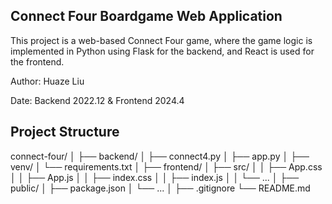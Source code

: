## Connect Four Boardgame Web Application
This project is a web-based Connect Four game, where the game logic is implemented in Python using Flask for the backend, and React is used for the frontend.

Author: Huaze Liu

Date: Backend 2022.12 & Frontend 2024.4


## Project Structure

connect-four/
│
├── backend/
│ ├── connect4.py
│ ├── app.py
│ ├── venv/
│ └── requirements.txt
│
├── frontend/
│ ├── src/
│ │ ├── App.css
│ │ ├── App.js
│ │ ├── index.css
│ │ ├── index.js
│ │ └── ...
│ ├── public/
│ ├── package.json
│ └── ...
│
├── .gitignore
└── README.md
